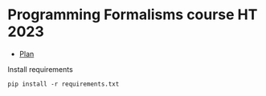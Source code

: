 # Programming Formalisms course HT 2023

- [Plan](docs/plan.md)


Install requirements

``` 
pip install -r requirements.txt
```
